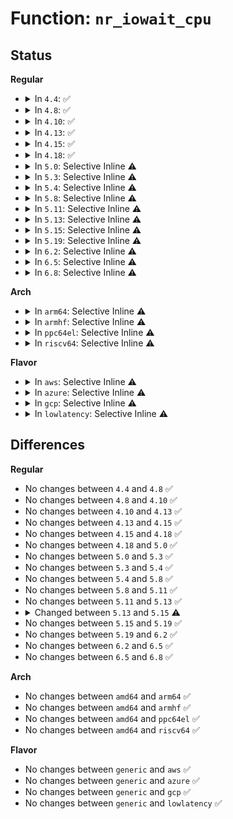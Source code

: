 # Function: <code>nr_iowait_cpu</code>

## Status
<b>Regular</b>
<ul>
<li>
<details>
<summary>In <code>4.4</code>: ✅</summary>

```c
long unsigned int nr_iowait_cpu(int cpu);
```

**Collision:** Unique Global

**Inline:** No

**Transformation:** False

**Instances:**

```
In kernel/sched/core.c (ffffffff810ad060)
Location: kernel/sched/core.c:2765
Inline: False
Direct callers:
  - kernel/time/tick-sched.c:update_ts_time_stats
  - kernel/time/tick-sched.c:get_cpu_idle_time_us
  - kernel/time/tick-sched.c:get_cpu_iowait_time_us
```
**Symbols:**

```
ffffffff810ad060-ffffffff810ad084: nr_iowait_cpu (STB_GLOBAL)
```
</details>
</li>
<li>
<details>
<summary>In <code>4.8</code>: ✅</summary>

```c
long unsigned int nr_iowait_cpu(int cpu);
```

**Collision:** Unique Global

**Inline:** No

**Transformation:** False

**Instances:**

```
In kernel/sched/core.c (ffffffff810afad0)
Location: kernel/sched/core.c:2948
Inline: False
Direct callers:
  - kernel/time/tick-sched.c:get_cpu_iowait_time_us
  - kernel/time/tick-sched.c:get_cpu_idle_time_us
  - kernel/time/tick-sched.c:update_ts_time_stats
```
**Symbols:**

```
ffffffff810afad0-ffffffff810afaf4: nr_iowait_cpu (STB_GLOBAL)
```
</details>
</li>
<li>
<details>
<summary>In <code>4.10</code>: ✅</summary>

```c
long unsigned int nr_iowait_cpu(int cpu);
```

**Collision:** Unique Global

**Inline:** No

**Transformation:** False

**Instances:**

```
In kernel/sched/core.c (ffffffff810b5c10)
Location: kernel/sched/core.c:2962
Inline: False
Direct callers:
  - kernel/time/tick-sched.c:get_cpu_iowait_time_us
  - kernel/time/tick-sched.c:get_cpu_idle_time_us
  - kernel/time/tick-sched.c:update_ts_time_stats
```
**Symbols:**

```
ffffffff810b5c10-ffffffff810b5c34: nr_iowait_cpu (STB_GLOBAL)
```
</details>
</li>
<li>
<details>
<summary>In <code>4.13</code>: ✅</summary>

```c
long unsigned int nr_iowait_cpu(int cpu);
```

**Collision:** Unique Global

**Inline:** No

**Transformation:** False

**Instances:**

```
In kernel/sched/core.c (ffffffff810b1ea0)
Location: kernel/sched/core.c:2870
Inline: False
Direct callers:
  - kernel/time/tick-sched.c:get_cpu_iowait_time_us
  - kernel/time/tick-sched.c:get_cpu_idle_time_us
  - kernel/time/tick-sched.c:update_ts_time_stats
```
**Symbols:**

```
ffffffff810b1ea0-ffffffff810b1ec4: nr_iowait_cpu (STB_GLOBAL)
```
</details>
</li>
<li>
<details>
<summary>In <code>4.15</code>: ✅</summary>

```c
long unsigned int nr_iowait_cpu(int cpu);
```

**Collision:** Unique Global

**Inline:** No

**Transformation:** False

**Instances:**

```
In kernel/sched/core.c (ffffffff810b9250)
Location: kernel/sched/core.c:2899
Inline: False
Direct callers:
  - kernel/time/tick-sched.c:get_cpu_iowait_time_us
  - kernel/time/tick-sched.c:get_cpu_idle_time_us
  - kernel/time/tick-sched.c:update_ts_time_stats
```
**Symbols:**

```
ffffffff810b9250-ffffffff810b9274: nr_iowait_cpu (STB_GLOBAL)
```
</details>
</li>
<li>
<details>
<summary>In <code>4.18</code>: ✅</summary>

```c
long unsigned int nr_iowait_cpu(int cpu);
```

**Collision:** Unique Global

**Inline:** No

**Transformation:** False

**Instances:**

```
In kernel/sched/core.c (ffffffff810c0d40)
Location: kernel/sched/core.c:2952
Inline: False
Direct callers:
  - kernel/time/tick-sched.c:get_cpu_iowait_time_us
  - kernel/time/tick-sched.c:get_cpu_idle_time_us
  - kernel/time/tick-sched.c:update_ts_time_stats
```
**Symbols:**

```
ffffffff810c0d40-ffffffff810c0d64: nr_iowait_cpu (STB_GLOBAL)
```
</details>
</li>
<li>
<details>
<summary>In <code>5.0</code>: Selective Inline ⚠️</summary>

```c
long unsigned int nr_iowait_cpu(int cpu);
```

**Collision:** Unique Global

**Inline:** Selective

**Transformation:** False

**Instances:**

```
In kernel/sched/core.c (ffffffff810ca09e)
Location: kernel/sched/core.c:2903
Inline: True
Inline callers:
  - kernel/sched/core.c:nr_iowait
Direct callers:
  - kernel/time/tick-sched.c:get_cpu_iowait_time_us
  - kernel/time/tick-sched.c:get_cpu_idle_time_us
  - kernel/time/tick-sched.c:update_ts_time_stats
  - drivers/cpuidle/governors/menu.c:menu_select
```
**Symbols:**

```
ffffffff810ca050-ffffffff810ca074: nr_iowait_cpu (STB_GLOBAL)
```
</details>
</li>
<li>
<details>
<summary>In <code>5.3</code>: Selective Inline ⚠️</summary>

```c
long unsigned int nr_iowait_cpu(int cpu);
```

**Collision:** Unique Global

**Inline:** Selective

**Transformation:** False

**Instances:**

```
In kernel/sched/core.c (ffffffff810d1d3f)
Location: kernel/sched/core.c:3313
Inline: True
Inline callers:
  - kernel/sched/core.c:nr_iowait
Direct callers:
  - kernel/time/tick-sched.c:get_cpu_iowait_time_us
  - kernel/time/tick-sched.c:get_cpu_idle_time_us
  - drivers/cpuidle/governors/menu.c:menu_select
```
**Symbols:**

```
ffffffff810d1cf0-ffffffff810d1d14: nr_iowait_cpu (STB_GLOBAL)
```
</details>
</li>
<li>
<details>
<summary>In <code>5.4</code>: Selective Inline ⚠️</summary>

```c
long unsigned int nr_iowait_cpu(int cpu);
```

**Collision:** Unique Global

**Inline:** Selective

**Transformation:** False

**Instances:**

```
In kernel/sched/core.c (ffffffff810dbd1f)
Location: kernel/sched/core.c:3444
Inline: True
Inline callers:
  - kernel/sched/core.c:nr_iowait
Direct callers:
  - kernel/time/tick-sched.c:get_cpu_iowait_time_us
  - kernel/time/tick-sched.c:get_cpu_idle_time_us
  - kernel/time/tick-sched.c:update_ts_time_stats
  - drivers/cpuidle/governors/menu.c:menu_select
```
**Symbols:**

```
ffffffff810dbcd0-ffffffff810dbcf4: nr_iowait_cpu (STB_GLOBAL)
```
</details>
</li>
<li>
<details>
<summary>In <code>5.8</code>: Selective Inline ⚠️</summary>

```c
long unsigned int nr_iowait_cpu(int cpu);
```

**Collision:** Unique Global

**Inline:** Selective

**Transformation:** False

**Instances:**

```
In kernel/sched/core.c (ffffffff810e4c2f)
Location: kernel/sched/core.c:3605
Inline: True
Inline callers:
  - kernel/sched/core.c:nr_iowait
Direct callers:
  - kernel/time/tick-sched.c:tick_irq_enter
  - kernel/time/tick-sched.c:tick_nohz_idle_exit
  - kernel/time/tick-sched.c:get_cpu_iowait_time_us
  - kernel/time/tick-sched.c:get_cpu_iowait_time_us
  - kernel/time/tick-sched.c:get_cpu_idle_time_us
  - kernel/time/tick-sched.c:get_cpu_idle_time_us
  - drivers/cpuidle/governors/menu.c:menu_select
```
**Symbols:**

```
ffffffff810e4be0-ffffffff810e4c04: nr_iowait_cpu (STB_GLOBAL)
```
</details>
</li>
<li>
<details>
<summary>In <code>5.11</code>: Selective Inline ⚠️</summary>

```c
long unsigned int nr_iowait_cpu(int cpu);
```

**Collision:** Unique Global

**Inline:** Selective

**Transformation:** False

**Instances:**

```
In kernel/sched/core.c (ffffffff810e271f)
Location: kernel/sched/core.c:4381
Inline: True
Inline callers:
  - kernel/sched/core.c:nr_iowait
Direct callers:
  - kernel/time/tick-sched.c:tick_irq_enter
  - kernel/time/tick-sched.c:tick_nohz_idle_exit
  - kernel/time/tick-sched.c:get_cpu_iowait_time_us
  - kernel/time/tick-sched.c:get_cpu_iowait_time_us
  - kernel/time/tick-sched.c:get_cpu_idle_time_us
  - kernel/time/tick-sched.c:get_cpu_idle_time_us
  - drivers/cpuidle/governors/menu.c:menu_select
```
**Symbols:**

```
ffffffff810e26d0-ffffffff810e26f4: nr_iowait_cpu (STB_GLOBAL)
```
</details>
</li>
<li>
<details>
<summary>In <code>5.13</code>: Selective Inline ⚠️</summary>

```c
long unsigned int nr_iowait_cpu(int cpu);
```

**Collision:** Unique Global

**Inline:** Selective

**Transformation:** False

**Instances:**

```
In kernel/sched/core.c (ffffffff810e44f8)
Location: kernel/sched/core.c:4400
Inline: True
Inline callers:
  - kernel/sched/core.c:nr_iowait
Direct callers:
  - kernel/time/tick-sched.c:tick_irq_enter
  - kernel/time/tick-sched.c:tick_nohz_idle_exit
  - kernel/time/tick-sched.c:get_cpu_iowait_time_us
  - kernel/time/tick-sched.c:get_cpu_iowait_time_us
  - kernel/time/tick-sched.c:get_cpu_idle_time_us
  - kernel/time/tick-sched.c:get_cpu_idle_time_us
  - drivers/cpuidle/governors/menu.c:menu_select
```
**Symbols:**

```
ffffffff810e44a0-ffffffff810e44c4: nr_iowait_cpu (STB_GLOBAL)
```
</details>
</li>
<li>
<details>
<summary>In <code>5.15</code>: Selective Inline ⚠️</summary>

```c
unsigned int nr_iowait_cpu(int cpu);
```

**Collision:** Unique Global

**Inline:** Selective

**Transformation:** False

**Instances:**

```
In kernel/sched/core.c (ffffffff810fb26b)
Location: kernel/sched/core.c:5012
Inline: True
Inline callers:
  - kernel/sched/core.c:nr_iowait
Direct callers:
  - kernel/time/tick-sched.c:tick_irq_enter
  - kernel/time/tick-sched.c:tick_nohz_idle_exit
  - kernel/time/tick-sched.c:get_cpu_iowait_time_us
  - kernel/time/tick-sched.c:get_cpu_iowait_time_us
  - kernel/time/tick-sched.c:get_cpu_idle_time_us
  - kernel/time/tick-sched.c:get_cpu_idle_time_us
  - drivers/cpuidle/governors/menu.c:menu_select
```
**Symbols:**

```
ffffffff810fb1f0-ffffffff810fb233: nr_iowait_cpu (STB_GLOBAL)
```
</details>
</li>
<li>
<details>
<summary>In <code>5.19</code>: Selective Inline ⚠️</summary>

```c
unsigned int nr_iowait_cpu(int cpu);
```

**Collision:** Unique Global

**Inline:** Selective

**Transformation:** False

**Instances:**

```
In kernel/sched/core.c (ffffffff8111773b)
Location: kernel/sched/core.c:5215
Inline: True
Inline callers:
  - kernel/sched/core.c:nr_iowait
Direct callers:
  - kernel/time/tick-sched.c:tick_irq_enter
  - kernel/time/tick-sched.c:tick_nohz_idle_exit
  - kernel/time/tick-sched.c:get_cpu_iowait_time_us
  - kernel/time/tick-sched.c:get_cpu_iowait_time_us
  - kernel/time/tick-sched.c:get_cpu_idle_time_us
  - kernel/time/tick-sched.c:get_cpu_idle_time_us
  - drivers/cpuidle/governors/menu.c:menu_select
```
**Symbols:**

```
ffffffff811176c0-ffffffff8111770b: nr_iowait_cpu (STB_GLOBAL)
```
</details>
</li>
<li>
<details>
<summary>In <code>6.2</code>: Selective Inline ⚠️</summary>

```c
unsigned int nr_iowait_cpu(int cpu);
```

**Collision:** Unique Global

**Inline:** Selective

**Transformation:** False

**Instances:**

```
In kernel/sched/core.c (ffffffff8113ecd8)
Location: kernel/sched/core.c:5355
Inline: True
Inline callers:
  - kernel/sched/core.c:nr_iowait
Direct callers:
  - kernel/time/tick-sched.c:tick_irq_enter
  - kernel/time/tick-sched.c:tick_nohz_idle_exit
  - kernel/time/tick-sched.c:get_cpu_iowait_time_us
  - kernel/time/tick-sched.c:get_cpu_iowait_time_us
  - kernel/time/tick-sched.c:get_cpu_idle_time_us
  - kernel/time/tick-sched.c:get_cpu_idle_time_us
  - drivers/cpuidle/governors/menu.c:menu_select
```
**Symbols:**

```
ffffffff8113ec50-ffffffff8113ec9b: nr_iowait_cpu (STB_GLOBAL)
```
</details>
</li>
<li>
<details>
<summary>In <code>6.5</code>: Selective Inline ⚠️</summary>

```c
unsigned int nr_iowait_cpu(int cpu);
```

**Collision:** Unique Global

**Inline:** Selective

**Transformation:** False

**Instances:**

```
In kernel/sched/core.c (ffffffff8114b538)
Location: kernel/sched/core.c:5445
Inline: True
Inline callers:
  - kernel/sched/core.c:nr_iowait
Direct callers:
  - kernel/time/tick-sched.c:get_cpu_iowait_time_us
  - kernel/time/tick-sched.c:get_cpu_idle_time_us
  - kernel/time/tick-sched.c:tick_nohz_stop_idle
  - drivers/cpuidle/governors/menu.c:menu_select
```
**Symbols:**

```
ffffffff8114b4b0-ffffffff8114b4fb: nr_iowait_cpu (STB_GLOBAL)
```
</details>
</li>
<li>
<details>
<summary>In <code>6.8</code>: Selective Inline ⚠️</summary>

```c
unsigned int nr_iowait_cpu(int cpu);
```

**Collision:** Unique Global

**Inline:** Selective

**Transformation:** False

**Instances:**

```
In kernel/sched/core.c (ffffffff81157168)
Location: kernel/sched/core.c:5464
Inline: True
Inline callers:
  - kernel/sched/core.c:nr_iowait
Direct callers:
  - kernel/time/tick-sched.c:get_cpu_iowait_time_us
  - kernel/time/tick-sched.c:get_cpu_idle_time_us
  - kernel/time/tick-sched.c:tick_nohz_stop_idle
  - drivers/cpuidle/governors/menu.c:menu_select
```
**Symbols:**

```
ffffffff811570e0-ffffffff8115712b: nr_iowait_cpu (STB_GLOBAL)
```
</details>
</li>
</ul>
<b>Arch</b>
<ul>
<li>
<details>
<summary>In <code>arm64</code>: Selective Inline ⚠️</summary>

```c
long unsigned int nr_iowait_cpu(int cpu);
```

**Collision:** Unique Global

**Inline:** Selective

**Transformation:** False

**Instances:**

```
In kernel/sched/core.c (ffff80001013bc50)
Location: kernel/sched/core.c:3444
Inline: True
Inline callers:
  - kernel/sched/core.c:nr_iowait
Direct callers:
  - kernel/time/tick-sched.c:get_cpu_iowait_time_us
  - kernel/time/tick-sched.c:get_cpu_idle_time_us
  - kernel/time/tick-sched.c:update_ts_time_stats
  - drivers/cpuidle/governors/menu.c:menu_select
```
**Symbols:**

```
ffff80001013bba8-ffff80001013bbec: nr_iowait_cpu (STB_GLOBAL)
```
</details>
</li>
<li>
<details>
<summary>In <code>armhf</code>: Selective Inline ⚠️</summary>

```c
long unsigned int nr_iowait_cpu(int cpu);
```

**Collision:** Unique Global

**Inline:** Selective

**Transformation:** False

**Instances:**

```
In kernel/sched/core.c (c038b420)
Location: kernel/sched/core.c:3444
Inline: True
Inline callers:
  - kernel/sched/core.c:nr_iowait
Direct callers:
  - kernel/time/tick-sched.c:get_cpu_iowait_time_us
  - kernel/time/tick-sched.c:get_cpu_idle_time_us
  - drivers/cpuidle/governors/menu.c:menu_select
```
**Symbols:**

```
c038b394-c038b3c8: nr_iowait_cpu (STB_GLOBAL)
```
</details>
</li>
<li>
<details>
<summary>In <code>ppc64el</code>: Selective Inline ⚠️</summary>

```c
long unsigned int nr_iowait_cpu(int cpu);
```

**Collision:** Unique Global

**Inline:** Selective

**Transformation:** False

**Instances:**

```
In kernel/sched/core.c (c000000000189b0c)
Location: kernel/sched/core.c:3444
Inline: True
Inline callers:
  - kernel/sched/core.c:nr_iowait
Direct callers:
  - kernel/time/tick-sched.c:get_cpu_iowait_time_us
  - kernel/time/tick-sched.c:get_cpu_idle_time_us
  - kernel/time/tick-sched.c:update_ts_time_stats
  - drivers/cpuidle/governors/menu.c:menu_select
```
**Symbols:**

```
c000000000189a50-c000000000189a88: nr_iowait_cpu (STB_GLOBAL)
```
</details>
</li>
<li>
<details>
<summary>In <code>riscv64</code>: Selective Inline ⚠️</summary>

```c
long unsigned int nr_iowait_cpu(int cpu);
```

**Collision:** Unique Global

**Inline:** Selective

**Transformation:** False

**Instances:**

```
In kernel/sched/core.c (ffffffe0000eb0d4)
Location: kernel/sched/core.c:3444
Inline: True
Inline callers:
  - kernel/sched/core.c:nr_iowait
Direct callers:
  - kernel/time/tick-sched.c:get_cpu_iowait_time_us
  - kernel/time/tick-sched.c:get_cpu_idle_time_us
  - kernel/time/tick-sched.c:update_ts_time_stats
```
**Symbols:**

```
ffffffe0000eb074-ffffffe0000eb0b6: nr_iowait_cpu (STB_GLOBAL)
```
</details>
</li>
</ul>
<b>Flavor</b>
<ul>
<li>
<details>
<summary>In <code>aws</code>: Selective Inline ⚠️</summary>

```c
long unsigned int nr_iowait_cpu(int cpu);
```

**Collision:** Unique Global

**Inline:** Selective

**Transformation:** False

**Instances:**

```
In kernel/sched/core.c (ffffffff810d618f)
Location: kernel/sched/core.c:3444
Inline: True
Inline callers:
  - kernel/sched/core.c:nr_iowait
Direct callers:
  - kernel/time/tick-sched.c:get_cpu_iowait_time_us
  - kernel/time/tick-sched.c:get_cpu_idle_time_us
  - kernel/time/tick-sched.c:update_ts_time_stats
  - drivers/cpuidle/governors/menu.c:menu_select
```
**Symbols:**

```
ffffffff810d6140-ffffffff810d6164: nr_iowait_cpu (STB_GLOBAL)
```
</details>
</li>
<li>
<details>
<summary>In <code>azure</code>: Selective Inline ⚠️</summary>

```c
long unsigned int nr_iowait_cpu(int cpu);
```

**Collision:** Unique Global

**Inline:** Selective

**Transformation:** False

**Instances:**

```
In kernel/sched/core.c (ffffffff810c481f)
Location: kernel/sched/core.c:3444
Inline: True
Inline callers:
  - kernel/sched/core.c:nr_iowait
Direct callers:
  - kernel/time/tick-sched.c:get_cpu_iowait_time_us
  - kernel/time/tick-sched.c:get_cpu_idle_time_us
  - kernel/time/tick-sched.c:update_ts_time_stats
  - drivers/cpuidle/governors/menu.c:menu_select
```
**Symbols:**

```
ffffffff810c47d0-ffffffff810c47f4: nr_iowait_cpu (STB_GLOBAL)
```
</details>
</li>
<li>
<details>
<summary>In <code>gcp</code>: Selective Inline ⚠️</summary>

```c
long unsigned int nr_iowait_cpu(int cpu);
```

**Collision:** Unique Global

**Inline:** Selective

**Transformation:** False

**Instances:**

```
In kernel/sched/core.c (ffffffff810d2fbf)
Location: kernel/sched/core.c:3444
Inline: True
Inline callers:
  - kernel/sched/core.c:nr_iowait
Direct callers:
  - kernel/time/tick-sched.c:get_cpu_iowait_time_us
  - kernel/time/tick-sched.c:get_cpu_idle_time_us
  - kernel/time/tick-sched.c:update_ts_time_stats
  - drivers/cpuidle/governors/menu.c:menu_select
```
**Symbols:**

```
ffffffff810d2f70-ffffffff810d2f94: nr_iowait_cpu (STB_GLOBAL)
```
</details>
</li>
<li>
<details>
<summary>In <code>lowlatency</code>: Selective Inline ⚠️</summary>

```c
long unsigned int nr_iowait_cpu(int cpu);
```

**Collision:** Unique Global

**Inline:** Selective

**Transformation:** False

**Instances:**

```
In kernel/sched/core.c (ffffffff810ddaaf)
Location: kernel/sched/core.c:3444
Inline: True
Inline callers:
  - kernel/sched/core.c:nr_iowait
Direct callers:
  - kernel/time/tick-sched.c:get_cpu_iowait_time_us
  - kernel/time/tick-sched.c:get_cpu_idle_time_us
  - kernel/time/tick-sched.c:update_ts_time_stats
  - drivers/cpuidle/governors/menu.c:menu_select
```
**Symbols:**

```
ffffffff810dda60-ffffffff810dda84: nr_iowait_cpu (STB_GLOBAL)
```
</details>
</li>
</ul>

## Differences
<b>Regular</b>
<ul>
<li>
No changes between <code>4.4</code> and <code>4.8</code> ✅
</li>
<li>
No changes between <code>4.8</code> and <code>4.10</code> ✅
</li>
<li>
No changes between <code>4.10</code> and <code>4.13</code> ✅
</li>
<li>
No changes between <code>4.13</code> and <code>4.15</code> ✅
</li>
<li>
No changes between <code>4.15</code> and <code>4.18</code> ✅
</li>
<li>
No changes between <code>4.18</code> and <code>5.0</code> ✅
</li>
<li>
No changes between <code>5.0</code> and <code>5.3</code> ✅
</li>
<li>
No changes between <code>5.3</code> and <code>5.4</code> ✅
</li>
<li>
No changes between <code>5.4</code> and <code>5.8</code> ✅
</li>
<li>
No changes between <code>5.8</code> and <code>5.11</code> ✅
</li>
<li>
No changes between <code>5.11</code> and <code>5.13</code> ✅
</li>
<li>
<details>
<summary>Changed between <code>5.13</code> and <code>5.15</code> ⚠️</summary>
<ul>
<li>
<b>Return type changed. </b>
<code>long unsigned int</code> ➡️ <code>unsigned int</code>
</li>
</ul>
</details>
</li>
<li>
No changes between <code>5.15</code> and <code>5.19</code> ✅
</li>
<li>
No changes between <code>5.19</code> and <code>6.2</code> ✅
</li>
<li>
No changes between <code>6.2</code> and <code>6.5</code> ✅
</li>
<li>
No changes between <code>6.5</code> and <code>6.8</code> ✅
</li>
</ul>
<b>Arch</b>
<ul>
<li>
No changes between <code>amd64</code> and <code>arm64</code> ✅
</li>
<li>
No changes between <code>amd64</code> and <code>armhf</code> ✅
</li>
<li>
No changes between <code>amd64</code> and <code>ppc64el</code> ✅
</li>
<li>
No changes between <code>amd64</code> and <code>riscv64</code> ✅
</li>
</ul>
<b>Flavor</b>
<ul>
<li>
No changes between <code>generic</code> and <code>aws</code> ✅
</li>
<li>
No changes between <code>generic</code> and <code>azure</code> ✅
</li>
<li>
No changes between <code>generic</code> and <code>gcp</code> ✅
</li>
<li>
No changes between <code>generic</code> and <code>lowlatency</code> ✅
</li>
</ul>
